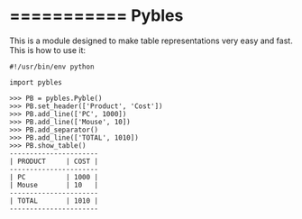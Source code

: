 ===========
Pybles
===========

This is a module designed to make table representations very easy and fast. This is how to use it:

    #!/usr/bin/env python

    import pybles

    >>> PB = pybles.Pyble()
    >>> PB.set_header(['Product', 'Cost'])
    >>> PB.add_line(['PC', 1000])
    >>> PB.add_line(['Mouse', 10])
    >>> PB.add_separator()
    >>> PB.add_line(['TOTAL', 1010])
    >>> PB.show_table()
    ----------------------
    | PRODUCT     | COST |
    ----------------------
    | PC          | 1000 |
    | Mouse       | 10   |
    ----------------------
    | TOTAL       | 1010 |
    ----------------------

